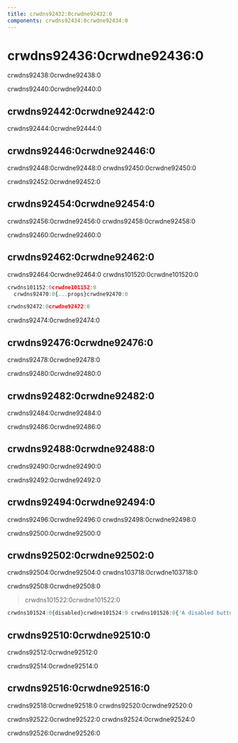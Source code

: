 ```yaml
---
title: crwdns92432:0crwdne92432:0
components: crwdns92434:0crwdne92434:0
---
```


# crwdns92436:0crwdne92436:0

<p class="description">crwdns92438:0crwdne92438:0</p>

crwdns92440:0crwdne92440:0

## crwdns92442:0crwdne92442:0

crwdns92444:0crwdne92444:0

## crwdns92446:0crwdne92446:0

crwdns92448:0crwdne92448:0 crwdns92450:0crwdne92450:0

crwdns92452:0crwdne92452:0

## crwdns92454:0crwdne92454:0

crwdns92456:0crwdne92456:0 crwdns92458:0crwdne92458:0

crwdns92460:0crwdne92460:0

## crwdns92462:0crwdne92462:0

crwdns92464:0crwdne92464:0 crwdns101520:0crwdne101520:0

```jsx
crwdns101152:0crwdne101152:0
  crwdns92470:0{...props}crwdne92470:0

crwdns92472:0crwdne92472:0
```

crwdns92474:0crwdne92474:0

## crwdns92476:0crwdne92476:0

crwdns92478:0crwdne92478:0

crwdns92480:0crwdne92480:0

## crwdns92482:0crwdne92482:0

crwdns92484:0crwdne92484:0

crwdns92486:0crwdne92486:0

## crwdns92488:0crwdne92488:0

crwdns92490:0crwdne92490:0

crwdns92492:0crwdne92492:0

## crwdns92494:0crwdne92494:0

crwdns92496:0crwdne92496:0 crwdns92498:0crwdne92498:0

crwdns92500:0crwdne92500:0

## crwdns92502:0crwdne92502:0

crwdns92504:0crwdne92504:0 crwdns103718:0crwdne103718:0

crwdns92508:0crwdne92508:0

> crwdns101522:0crwdne101522:0

```jsx
crwdns101524:0{disabled}crwdne101524:0 crwdns101526:0{'A disabled button'}crwdne101526:0
```

## crwdns92510:0crwdne92510:0

crwdns92512:0crwdne92512:0

crwdns92514:0crwdne92514:0

## crwdns92516:0crwdne92516:0

crwdns92518:0crwdne92518:0 crwdns92520:0crwdne92520:0

crwdns92522:0crwdne92522:0 crwdns92524:0crwdne92524:0

crwdns92526:0crwdne92526:0